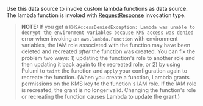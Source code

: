 Use this data source to invoke custom lambda functions as data source.
The lambda function is invoked with [RequestResponse](https://docs.aws.amazon.com/lambda/latest/dg/API_Invoke.html#API_Invoke_RequestSyntax)
invocation type.

> **NOTE:** If you get a `KMSAccessDeniedException: Lambda was unable to decrypt the environment variables because KMS access was denied` error when invoking an `aws.lambda.Function` with environment variables, the IAM role associated with the function may have been deleted and recreated _after_ the function was created. You can fix the problem two ways: 1) updating the function's role to another role and then updating it back again to the recreated role, or 2) by using Pulumi to `taint` the function and `apply` your configuration again to recreate the function. (When you create a function, Lambda grants permissions on the KMS key to the function's IAM role. If the IAM role is recreated, the grant is no longer valid. Changing the function's role or recreating the function causes Lambda to update the grant.)
